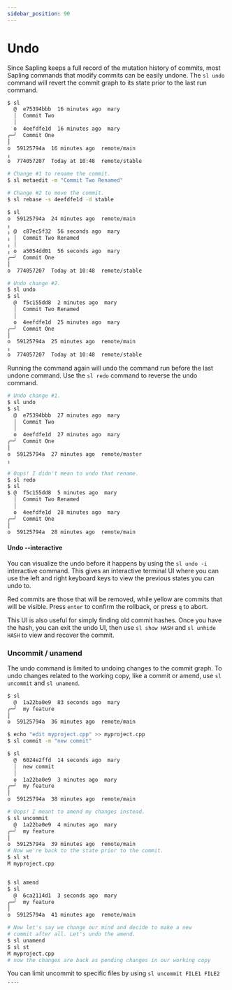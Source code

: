 ```yaml
---
sidebar_position: 90
---
```


# Undo

Since Sapling keeps a full record of the mutation history of commits, most Sapling commands that modify commits can be easily undone.  The `sl undo` command will revert the commit graph to its state prior to the last run command.

```bash
$ sl
  @  e75394bbb  16 minutes ago  mary
  │  Commit Two
  │
  o  4eefdfe1d  16 minutes ago  mary
╭─╯  Commit One
│
o  59125794a  16 minutes ago  remote/main
╷
o  774057207  Today at 10:48  remote/stable

# Change #1 to rename the commit.
$ sl metaedit -m "Commit Two Renamed"

# Change #2 to move the commit.
$ sl rebase -s 4eefdfe1d -d stable

$ sl
o  59125794a  24 minutes ago  remote/main
╷
╷ @  c87ec5f32  56 seconds ago  mary
╷ │  Commit Two Renamed
╷ │
╷ o  a5054dd01  56 seconds ago  mary
╭─╯  Commit One
│
o  774057207  Today at 10:48  remote/stable

# Undo change #2.
$ sl undo
$ sl
  @  f5c155dd8  2 minutes ago  mary
  │  Commit Two Renamed
  │
  o  4eefdfe1d  25 minutes ago  mary
╭─╯  Commit One
│
o  59125794a  25 minutes ago  remote/main
╷
o  774057207  Today at 10:48  remote/stable

```

Running the command again will undo the command run before the last undone command. Use the `sl redo` command to reverse the undo command.


```bash
# Undo change #1.
$ sl undo
$ sl
  @  e75394bbb  27 minutes ago  mary
  │  Commit Two
  │
  o  4eefdfe1d  27 minutes ago  mary
╭─╯  Commit One
│
o  59125794a  27 minutes ago  remote/master
╷

# Oops! I didn't mean to undo that rename.
$ sl redo
$ sl
$ @  f5c155dd8  5 minutes ago  mary
  │  Commit Two Renamed
  │
  o  4eefdfe1d  28 minutes ago  mary
╭─╯  Commit One
│
o  59125794a  28 minutes ago  remote/main
```

#### Undo --interactive

You can visualize the undo before it happens by using the `sl undo -i`
interactive command. This gives an interactive terminal UI where you can use the
left and right keyboard keys to view the previous states you can undo to.

Red commits are those that will be removed, while yellow are commits that will be
visible. Press `enter` to confirm the rollback, or press `q` to abort.

This UI is also useful for simply finding old commit hashes. Once you have the
hash, you can exit the undo UI, then use `sl show HASH` and `sl unhide HASH` to
view and recover the commit.

### Uncommit / unamend

The undo command is limited to undoing changes to the commit graph. To undo changes related to the working copy, like a commit or amend, use `sl uncommit` and `sl unamend`.


```bash
$ sl
  @  1a22ba0e9  83 seconds ago  mary
╭─╯  my feature
│
o  59125794a  36 minutes ago  remote/main

$ echo "edit myproject.cpp" >> myproject.cpp
$ sl commit -m "new commit"

$ sl
  @  6024e2ffd  14 seconds ago  mary
  │  new commit
  │
  o  1a22ba0e9  3 minutes ago  mary
╭─╯  my feature
│
o  59125794a  38 minutes ago  remote/main

# Oops! I meant to amend my changes instead.
$ sl uncommit
  @  1a22ba0e9  4 minutes ago  mary
╭─╯  my feature
│
o  59125794a  39 minutes ago  remote/main
# Now we're back to the state prior to the commit.
$ sl st
M myproject.cpp


$ sl amend
$ sl
  @  6ca2114d1  3 seconds ago  mary
╭─╯  my feature
│
o  59125794a  41 minutes ago  remote/main

# Now let's say we change our mind and decide to make a new
# commit after all. Let's undo the amend.
$ sl unamend
$ sl st
M myproject.cpp
# now the changes are back as pending changes in our working copy
```

You can limit uncommit to specific files by using `sl uncommit FILE1 FILE2 ...`.
